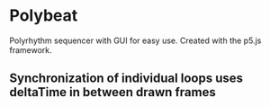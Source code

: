 # Polybeat
Polyrhythm sequencer with GUI for easy use. Created with the p5.js framework.

## Synchronization of individual loops uses deltaTime in between drawn frames
